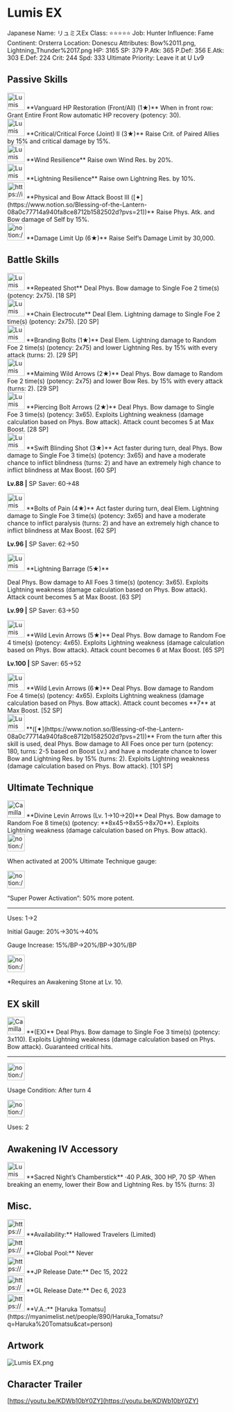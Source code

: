 # Lumis EX

Japanese Name: リュミスEx
Class: ⭐️⭐️⭐️⭐️⭐️
Job: Hunter
Influence: Fame
Continent: Orsterra
Location: Donescu
Attributes: Bow%2011.png, Lightning_Thunder%2017.png
HP: 3165
SP: 379
P.Atk: 365
P.Def: 356
E.Atk: 303
E.Def: 224
Crit: 244
Spd: 333
Ultimate Priority: Leave it at U Lv9

## Passive Skills

<aside>
<img src="Lumis%20EX%2037cb785214f84abea2fe98707323c6d5/HP_Restoration.png" alt="Lumis%20EX%2037cb785214f84abea2fe98707323c6d5/HP_Restoration.png" width="40px" /> **Vanguard HP Restoration (Front/All) (1★)**
When in front row: Grant Entire Front Row automatic HP recovery (potency: 30).

</aside>

<aside>
<img src="Lumis%20EX%2037cb785214f84abea2fe98707323c6d5/Critical_Force.png" alt="Lumis%20EX%2037cb785214f84abea2fe98707323c6d5/Critical_Force.png" width="40px" /> **Critical/Critical Force (Joint) II (3★)**
Raise Crit. of Paired Allies by 15% and critical damage by 15%.

</aside>

<aside>
<img src="Lumis%20EX%2037cb785214f84abea2fe98707323c6d5/Wind_Resilience.png" alt="Lumis%20EX%2037cb785214f84abea2fe98707323c6d5/Wind_Resilience.png" width="40px" /> **Wind Resilience**
Raise own Wind Res. by 20%.

</aside>

<aside>
<img src="Lumis%20EX%2037cb785214f84abea2fe98707323c6d5/Lightning_Resilience.png" alt="Lumis%20EX%2037cb785214f84abea2fe98707323c6d5/Lightning_Resilience.png" width="40px" /> **Lightning Resilience**
Raise own Lightning Res. by 10%.

</aside>

<aside>
<img src="https://img.game8.jp/6930264/24b55d7577091c0cb934eef83b75b2c5.png/show" alt="https://img.game8.jp/6930264/24b55d7577091c0cb934eef83b75b2c5.png/show" width="40px" /> **Physical and Bow Attack Boost III ([✦](https://www.notion.so/Blessing-of-the-Lantern-08a0c77714a940fa8ce8712b1582502d?pvs=21))**
Raise Phys. Atk. and Bow damage of Self by 15%.

</aside>

<aside>
<img src="notion://custom_emoji/2482af5e-3bb7-4af8-a110-df4150e44521/17debbc6-5396-80a6-933a-007af3a7f551" alt="notion://custom_emoji/2482af5e-3bb7-4af8-a110-df4150e44521/17debbc6-5396-80a6-933a-007af3a7f551" width="40px" /> **Damage Limit Up (6★)**
Raise Self’s Damage Limit by 30,000.

</aside>

## Battle Skills

<aside>
<img src="Lumis%20EX%2037cb785214f84abea2fe98707323c6d5/Bow.png" alt="Lumis%20EX%2037cb785214f84abea2fe98707323c6d5/Bow.png" width="40px" /> **Repeated Shot**
Deal Phys. Bow damage to Single Foe 2 time(s) (potency: 2x75). [18 SP]

</aside>

<aside>
<img src="Lumis%20EX%2037cb785214f84abea2fe98707323c6d5/Lightning_Thunder.png" alt="Lumis%20EX%2037cb785214f84abea2fe98707323c6d5/Lightning_Thunder.png" width="40px" /> **Chain Electrocute**
Deal Elem. Lightning damage to Single Foe 2 time(s) (potency: 2x75). [20 SP]

</aside>

<aside>
<img src="Lumis%20EX%2037cb785214f84abea2fe98707323c6d5/Lightning_Thunder%201.png" alt="Lumis%20EX%2037cb785214f84abea2fe98707323c6d5/Lightning_Thunder%201.png" width="40px" /> **Branding Bolts (1★)**
Deal Elem. Lightning damage to Random Foe 2 time(s) (potency: 2x75) and lower Lightning Res. by 15% with every attack (turns: 2). [29 SP]

</aside>

<aside>
<img src="Lumis%20EX%2037cb785214f84abea2fe98707323c6d5/Bow%201.png" alt="Lumis%20EX%2037cb785214f84abea2fe98707323c6d5/Bow%201.png" width="40px" /> **Maiming Wild Arrows (2★)**
Deal Phys. Bow damage to Random Foe 2 time(s) (potency: 2x75) and lower Bow Res. by 15% with every attack (turns: 2). [29 SP]

</aside>

<aside>
<img src="Lumis%20EX%2037cb785214f84abea2fe98707323c6d5/Bow%202.png" alt="Lumis%20EX%2037cb785214f84abea2fe98707323c6d5/Bow%202.png" width="40px" /> **Piercing Bolt Arrows (2★)**
Deal Phys. Bow damage to Single Foe 3 time(s) (potency: 3x65). Exploits Lightning weakness (damage calculation based on Phys. Bow attack). Attack count becomes 5 at Max Boost. [28 SP]

</aside>

<aside>
<img src="Lumis%20EX%2037cb785214f84abea2fe98707323c6d5/Bow%203.png" alt="Lumis%20EX%2037cb785214f84abea2fe98707323c6d5/Bow%203.png" width="40px" /> **Swift Blinding Shot (3★)**
Act faster during turn, deal Phys. Bow damage to Single Foe 3 time(s) (potency: 3x65) and have a moderate chance to inflict blindness (turns: 2) and have an extremely high chance to inflict blindness at Max Boost. [60 SP]

**Lv.88 |** SP Saver: 60→48

</aside>

<aside>
<img src="Lumis%20EX%2037cb785214f84abea2fe98707323c6d5/Lightning_Thunder%202.png" alt="Lumis%20EX%2037cb785214f84abea2fe98707323c6d5/Lightning_Thunder%202.png" width="40px" /> **Bolts of Pain (4★)**
Act faster during turn, deal Elem. Lightning damage to Single Foe 3 time(s) (potency: 3x65) and have a moderate chance to inflict paralysis (turns: 2) and have an extremely high chance to inflict blindness at Max Boost. [62 SP]

**Lv.96 |** SP Saver: 62→50

</aside>

<aside>
<img src="Lumis%20EX%2037cb785214f84abea2fe98707323c6d5/Bow%204.png" alt="Lumis%20EX%2037cb785214f84abea2fe98707323c6d5/Bow%204.png" width="40px" /> **Lightning Barrage (5★)**

Deal Phys. Bow damage to All Foes 3 time(s) (potency: 3x65). Exploits Lightning weakness (damage calculation based on Phys. Bow attack). Attack count becomes 5 at Max Boost. [63 SP]

**Lv.99 |** SP Saver: 63→50

</aside>

<aside>
<img src="Lumis%20EX%2037cb785214f84abea2fe98707323c6d5/Bow%205.png" alt="Lumis%20EX%2037cb785214f84abea2fe98707323c6d5/Bow%205.png" width="40px" /> **Wild Levin Arrows (5★)**
Deal Phys. Bow damage to Random Foe 4 time(s) (potency: 4x65). Exploits Lightning weakness (damage calculation based on Phys. Bow attack). Attack count becomes 6 at Max Boost. [65 SP]

**Lv.100 |** SP Saver: 65→52

<aside>
<img src="Lumis%20EX%2037cb785214f84abea2fe98707323c6d5/Bow%205.png" alt="Lumis%20EX%2037cb785214f84abea2fe98707323c6d5/Bow%205.png" width="40px" /> **Wild Levin Arrows (6★)**
Deal Phys. Bow damage to Random Foe 4 time(s) (potency: 4x65). Exploits Lightning weakness (damage calculation based on Phys. Bow attack). Attack count becomes **7** at Max Boost. [52 SP]

</aside>

</aside>

<aside>
<img src="Lumis%20EX%2037cb785214f84abea2fe98707323c6d5/Bow%205.png" alt="Lumis%20EX%2037cb785214f84abea2fe98707323c6d5/Bow%205.png" width="40px" /> **([✦](https://www.notion.so/Blessing-of-the-Lantern-08a0c77714a940fa8ce8712b1582502d?pvs=21))**
From the turn after this skill is used, deal Phys. Bow damage to All Foes once per turn (potency: 180, turns: 2-5 based on Boost Lv.) and have a moderate chance to lower Bow and Lightning Res. by 15% (turns: 2). Exploits Lightning weakness (damage calculation based on Phys. Bow attack). [101 SP]

</aside>

## Ultimate Technique

<aside>
<img src="Camilla%2002759ca04d984c6992d810c9c8a7ce26/Bow%204.png" alt="Camilla%2002759ca04d984c6992d810c9c8a7ce26/Bow%204.png" width="40px" /> **Divine Levin Arrows (Lv. 1→10→20)**
Deal Phys. Bow damage to Random Foe 8 time(s) (potency: **8x45→8x55→8x70**). Exploits Lightning weakness (damage calculation based on Phys. Bow attack).

<aside>
<img src="notion://custom_emoji/2482af5e-3bb7-4af8-a110-df4150e44521/137ebbc6-5396-80a2-a199-007a067e9993" alt="notion://custom_emoji/2482af5e-3bb7-4af8-a110-df4150e44521/137ebbc6-5396-80a2-a199-007a067e9993" width="40px" />

When activated at 200% Ultimate Technique gauge:

<aside>
<img src="notion://custom_emoji/2482af5e-3bb7-4af8-a110-df4150e44521/193ebbc6-5396-8035-8eea-007a52e85f9d" alt="notion://custom_emoji/2482af5e-3bb7-4af8-a110-df4150e44521/193ebbc6-5396-8035-8eea-007a52e85f9d" width="40px" />

“Super Power Activation”: 50% more potent.

</aside>

</aside>

---

Uses:
1→2

Initial Gauge:
20%→30%→40%

Gauge Increase:
15%/BP→20%/BP→30%/BP

<aside>
<img src="notion://custom_emoji/2482af5e-3bb7-4af8-a110-df4150e44521/182ebbc6-5396-80af-9978-007ac248795b" alt="notion://custom_emoji/2482af5e-3bb7-4af8-a110-df4150e44521/182ebbc6-5396-80af-9978-007ac248795b" width="40px" />

*Requires an Awakening Stone at Lv. 10.

</aside>

</aside>

## EX skill

<aside>
<img src="Camilla%2002759ca04d984c6992d810c9c8a7ce26/Bow%204.png" alt="Camilla%2002759ca04d984c6992d810c9c8a7ce26/Bow%204.png" width="40px" /> **(EX)**
Deal Phys. Bow damage to Single Foe 3 time(s) (potency: 3x110). Exploits Lightning weakness (damage calculation based on Phys. Bow attack). Guaranteed critical hits.

---

<aside>
<img src="notion://custom_emoji/2482af5e-3bb7-4af8-a110-df4150e44521/137ebbc6-5396-802c-b9bc-007a54884b6f" alt="notion://custom_emoji/2482af5e-3bb7-4af8-a110-df4150e44521/137ebbc6-5396-802c-b9bc-007a54884b6f" width="40px" />

Usage Condition: After turn 4

</aside>

<aside>
<img src="notion://custom_emoji/2482af5e-3bb7-4af8-a110-df4150e44521/137ebbc6-5396-80ba-9f36-007a936447ac" alt="notion://custom_emoji/2482af5e-3bb7-4af8-a110-df4150e44521/137ebbc6-5396-80ba-9f36-007a936447ac" width="40px" />

Uses: 2

</aside>

</aside>

## Awakening IV Accessory

<aside>
<img src="Lumis%20EX%2037cb785214f84abea2fe98707323c6d5/Awakening_IV.png" alt="Lumis%20EX%2037cb785214f84abea2fe98707323c6d5/Awakening_IV.png" width="40px" /> **Sacred Night’s Chamberstick**
·40 P.Atk, 300 HP, 70 SP
·When breaking an enemy, lower their Bow and Lightning Res. by 15% (turns: 3)

</aside>

## Misc.

<aside>
<img src="https://www.notion.so/icons/gift_gray.svg" alt="https://www.notion.so/icons/gift_gray.svg" width="40px" /> **Availability:** Hallowed Travelers (Limited)

</aside>

<aside>
<img src="https://www.notion.so/icons/globe_gray.svg" alt="https://www.notion.so/icons/globe_gray.svg" width="40px" /> **Global Pool:** Never

</aside>

<aside>
<img src="https://www.notion.so/icons/calendar_red.svg" alt="https://www.notion.so/icons/calendar_red.svg" width="40px" /> **JP Release Date:**
Dec 15, 2022

</aside>

<aside>
<img src="https://www.notion.so/icons/calendar_blue.svg" alt="https://www.notion.so/icons/calendar_blue.svg" width="40px" /> **GL Release Date:**
Dec 6, 2023

</aside>

<aside>
<img src="https://www.notion.so/icons/microphone_gray.svg" alt="https://www.notion.so/icons/microphone_gray.svg" width="40px" /> **V.A.:** [Haruka Tomatsu](https://myanimelist.net/people/890/Haruka_Tomatsu?q=Haruka%20Tomatsu&cat=person)

</aside>

## Artwork

![Lumis EX.png](Lumis%20EX%2037cb785214f84abea2fe98707323c6d5/Lumis_EX.png)

## Character Trailer

[https://youtu.be/KDWb10bY0ZY](https://youtu.be/KDWb10bY0ZY)